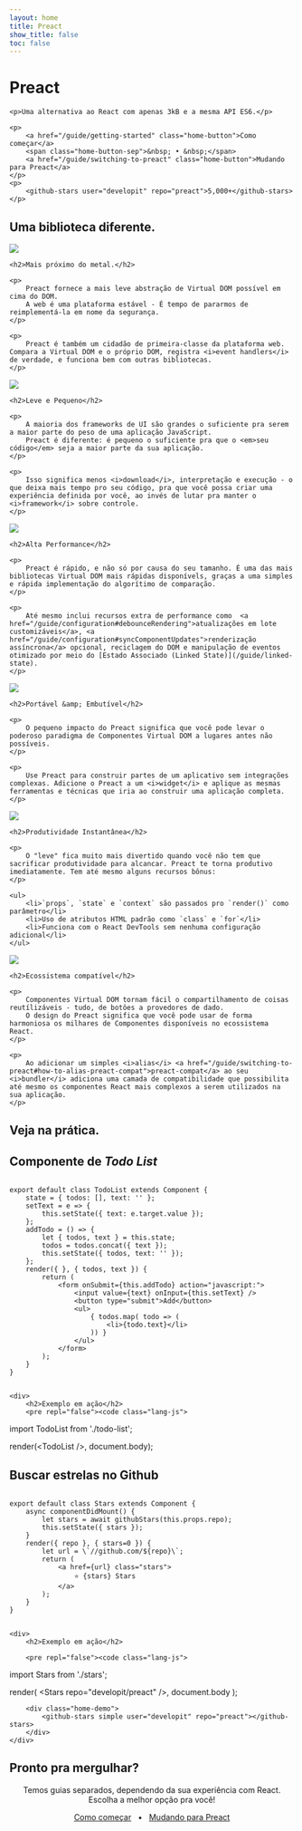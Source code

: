 ```yaml
---
layout: home
title: Preact
show_title: false
toc: false
---
```



<jumbotron>
    <h1>
        <logo height="1.5em" title="Preact" text>Preact</logo>
    </h1>

    <p>Uma alternativa ao React com apenas 3kB e a mesma API ES6.</p>

    <p>
        <a href="/guide/getting-started" class="home-button">Como começar</a>
        <span class="home-button-sep">&nbsp; • &nbsp;</span>
        <a href="/guide/switching-to-preact" class="home-button">Mudando para Preact</a>
    </p>
    <p>
        <github-stars user="developit" repo="preact">5,000+</github-stars>
    </p>
</jumbotron>


<section class="home-top">
    <h1>Uma biblioteca diferente.</h1>
</section>


<section class="home-section">
    <img src="/assets/home/metal.svg">

    <h2>Mais próximo do metal.</h2>
    
    <p>
        Preact fornece a mais leve abstração de Virtual DOM possível em cima do DOM.
        A web é uma plataforma estável - É tempo de pararmos de reimplementá-la em nome da segurança.
    </p>

    <p>
        Preact é também um cidadão de primeira-classe da plataforma web. Compara a Virtual DOM e o próprio DOM, registra <i>event handlers</i> de verdade, e funciona bem com outras bibliotecas.
    </p>

</section>


<section class="home-section">
    <img src="/assets/home/size.svg">

    <h2>Leve e Pequeno</h2>
    
    <p>
        A maioria dos frameworks de UI são grandes o suficiente pra serem a maior parte do peso de uma aplicação JavaScript.
        Preact é diferente: é pequeno o suficiente pra que o <em>seu código</em> seja a maior parte da sua aplicação.
    </p>
    
    <p>
        Isso significa menos <i>download</i>, interpretação e execução - o que deixa mais tempo pro seu código, pra que você possa criar uma experiência definida por você, ao invés de lutar pra manter o <i>framework</i> sobre controle.
    </p>
</section>


<section class="home-section">
    <img src="/assets/home/performance.svg">

    <h2>Alta Performance</h2>
    
    <p>
        Preact é rápido, e não só por causa do seu tamanho. É uma das mais bibliotecas Virtual DOM mais rápidas disponívels, graças a uma simples e rápida implementação do algorítimo de comparação. 
    </p>
    
    <p>
        Até mesmo inclui recursos extra de performance como  <a href="/guide/configuration#debounceRendering">atualizações em lote customizáveis</a>, <a href="/guide/configuration#syncComponentUpdates">renderização assíncrona</a> opcional, reciclagem do DOM e manipulação de eventos otimizado por meio do [Estado Associado (Linked State)](/guide/linked-state).
    </p>
</section>


<section class="home-section">
    <img src="/assets/home/portable.svg">

    <h2>Portável &amp; Embutível</h2>
    
    <p>
        O pequeno impacto do Preact significa que você pode levar o poderoso paradigma de Componentes Virtual DOM a lugares antes não possíveis.
    </p>
    
    <p>
        Use Preact para construir partes de um aplicativo sem integrações complexas. Adicione o Preact a um <i>widget</i> e aplique as mesmas ferramentas e técnicas que iria ao construir uma aplicação completa.
    </p>
</section>


<section class="home-section">
    <img src="/assets/home/productive.svg">

    <h2>Produtividade Instantânea</h2>
    
    <p>
        O "leve" fica muito mais divertido quando você não tem que sacrificar produtividade para alcancar. Preact te torna produtivo imediatamente. Tem até mesmo alguns recursos bônus:
    </p>
    
    <ul>
        <li>`props`, `state` e `context` são passados pro `render()` como parâmetro</li>
        <li>Uso de atributos HTML padrão como `class` e `for`</li>
        <li>Funciona com o React DevTools sem nenhuma configuração adicional</li>
    </ul>
</section>


<section class="home-section">
    <img src="/assets/home/compatible.svg">

    <h2>Ecossistema compatível</h2>
    
    <p>
        Componentes Virtual DOM tornam fácil o compartilhamento de coisas reutílizáveis - tudo, de botôes a provedores de dado.
        O design do Preact significa que você pode usar de forma harmoniosa os milhares de Componentes disponíveis no ecossistema React.  
    </p>
    
    <p>
        Ao adicionar um simples <i>alias</i> <a href="/guide/switching-to-preact#how-to-alias-preact-compat">preact-compat</a> ao seu <i>bundler</i> adiciona uma camada de compatibilidade que possibilita até mesmo os componentes React mais complexos a serem utilizados na sua aplicação.
    </p>
</section>


<section class="home-top">
    <h1>Veja na prática.</h1>
</section>


<section class="home-split">
    <div>
        <h2>Componente de <i>Todo List</i> </h2>
        <pre><code class="lang-js">
export default class TodoList extends Component {
    state = { todos: [], text: '' };
    setText = e =&gt; {
        this.setState({ text: e.target.value });
    };
    addTodo = () =&gt; {
        let { todos, text } = this.state;
        todos = todos.concat({ text });
        this.setState({ todos, text: '' });
    };
    render({ }, { todos, text }) {
        return (
            &lt;form onSubmit={this.addTodo} action="javascript:"&gt;
                &lt;input value={text} onInput={this.setText} /&gt;
                &lt;button type="submit"&gt;Add&lt;/button&gt;
                &lt;ul&gt;
                    { todos.map( todo =&gt; (
                        &lt;li&gt;{todo.text}&lt;/li&gt;
                    )) }
                &lt;/ul&gt;
            &lt;/form&gt;
        );
    }
}
        </code></pre>
    </div>
    
    <div>
        <h2>Exemplo em ação</h2>
        <pre repl="false"><code class="lang-js">
import TodoList from './todo-list';

render(&lt;TodoList /&gt;, document.body);
        </code></pre>
        <div class="home-demo">
            <todo-list></todo-list>
        </div>
    </div>
</section>


<section class="home-split">
    <div>
        <h2>Buscar estrelas no Github</h2>
        <pre><code class="lang-js">
export default class Stars extends Component {
    async componentDidMount() {
        let stars = await githubStars(this.props.repo);
        this.setState({ stars });
    }
    render({ repo }, { stars=0 }) {
        let url = \`//github.com/${repo}\`;
        return (
            &lt;a href={url} class="stars"&gt;
                ⭐️ {stars} Stars
            &lt;/a&gt;
        );
    }
}
        </code></pre>
    </div>
    
    <div>
        <h2>Exemplo em ação</h2>
        
        <pre repl="false"><code class="lang-js">
import Stars from './stars';

render(
    &lt;Stars repo="developit/preact" /&gt;,
    document.body
);
        </code></pre>
       
        <div class="home-demo">
            <github-stars simple user="developit" repo="preact"></github-stars>
        </div>
    </div>
</section>


<section class="home-top">
    <h1>Pronto pra mergulhar?</h1>
</section>


<section style="text-align:center;">
    <p>
        Temos guias separados, dependendo da sua experiência com React.
        <br>
        Escolha a melhor opção pra você!
    </p>
    <p>
        <a href="/guide/getting-started" class="home-button">Como começar</a>
        <span class="home-button-sep">&nbsp; • &nbsp;</span>
        <a href="/guide/switching-to-preact" class="home-button">Mudando para Preact</a>
    </p>
</section>

